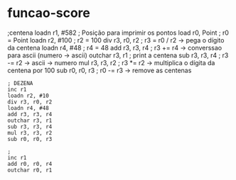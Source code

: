 # funcao-score

;centena
	loadn r1, #582  		; Posição para imprimir os pontos
	load r0, Point 	        ; r0 = Point
	loadn r2, #100 			; r2 = 100
	div r3, r0, r2 			; r3 = r0 / r2    ->   pega o dígito da centena
	loadn r4, #48 			; r4 = 48
	add r3, r3, r4 			; r3 += r4  ->  converssao para ascii (numero -> ascii)
	outchar r3, r1 			; print a centena
	sub r3, r3, r4 			; r3 -= r2  ->  ascii -> numero
	mul r3, r3, r2 			; r3 *= r2  ->  multiplica o dígita da centena por 100
	sub r0, r0, r3 			; r0 -= r3  ->  remove as centenas

	; DEZENA 
	inc r1
	loadn r2, #10 
	div r3, r0, r2 
	loadn r4, #48
	add r3, r3, r4
	outchar r3, r1
	sub r3, r3, r4
	mul r3, r3, r2
	sub r0, r0, r3

	; 
	inc r1
	add r0, r0, r4
	outchar r0, r1
